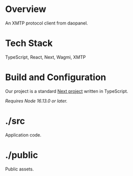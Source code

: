 # Overview

An XMTP protocol client from daopanel.

# Tech Stack

TypeScript, React, Next, Wagmi, XMTP

# Build and Configuration

Our project is a standard [Next
project](https://nextjs.org/docs/getting-started) written in TypeScript.

_Requires Node 16.13.0 or later._

# ./src

Application code.

# ./public

Public assets.
